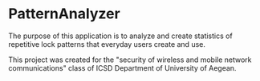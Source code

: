 # PatternAnalyzer
The purpose of this application is to analyze and create statistics of repetitive lock patterns that everyday users create and use.

This project was created for the "security of wireless and mobile network communications" class of ICSD Department of University of Aegean.
